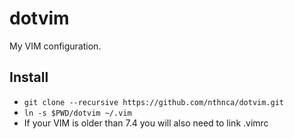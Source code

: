 # dotvim

My VIM configuration.

## Install

- `git clone --recursive https://github.com/nthnca/dotvim.git`
- `ln -s $PWD/dotvim ~/.vim`
- If your VIM is older than 7.4 you will also need to link .vimrc
